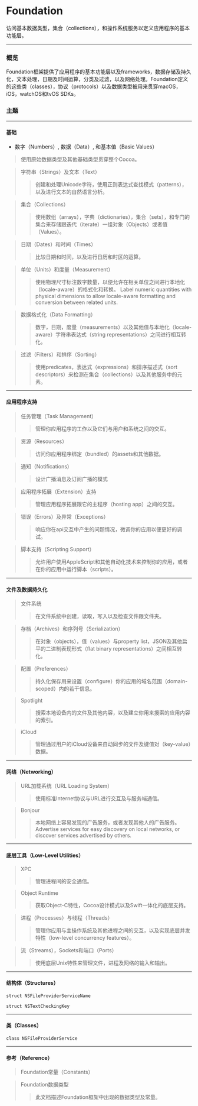 # Foundation
访问基本数据类型，集合（collections），和操作系统服务以定义应用程序的基本功能层。

***

### 概览
Foundation框架提供了应用程序的基本功能层以及frameworks，数据存储及持久化，文本处理，日期及时间运算，分类及过滤，以及网络处理。Foundation定义的这些类（classes），协议（protocols）以及数据类型被用来贯穿macOS，iOS，watchOS和tvOS SDKs。

### 主题

***

#### 基础

- 数字（Numbers）, 数据（Data）, 和基本值（Basic Values）
> 使用原始数据类型及其他基础类型贯穿整个Cocoa。

> 字符串（Strings）及文本（Text）
>> 创建和处理Unicode字符，使用正则表达式查找模式（patterns），以及进行文本的自然语言分析。

> 集合（Collections）
>> 使用数组（arrays），字典（dictionaries），集合（sets），和专门的集合来存储跟迭代（iterate）一组对象（Objects）或者值（Values）。

> 日期（Dates）和时间（Times）
>> 比较日期和时间，以及进行日历和时区的运算。

> 单位（Units）和度量（Measurement）
>> 使用物理尺寸标注数字数量，以便允许在相关单位之间进行本地化（locale-aware）的格式化和转换。
>> Label numeric quantities with physical dimensions to allow locale-aware formatting and conversion between related units.

> 数据格式化（Data Formatting）
>> 数字，日期，度量（measurements）以及其他值与本地化（locale-aware）字符串表达式（string representations）之间进行相互转化。

> 过滤（Filters）和排序（Sorting）
>> 使用predicates，表达式（expressions）和排序描述式（sort descriptors）来检测在集合（collections）以及其他服务中的元素。

***

#### 应用程序支持

> 任务管理（Task Management）
>> 管理你应用程序的工作以及它们与用户和系统之间的交互。

> 资源（Resources）
>> 访问你应用程序绑定（bundled）的assets和其他数据。

> 通知（Notifications）
>> 设计广播消息及订阅广播的模式

> 应用程序拓展（Extension）支持
>> 管理应用程序拓展跟它的主程序（hosting app）之间的交互。

> 错误（Errors）及异常（Exceptions）
>> 响应你在api交互中产生的问题情况，微调你的应用以便更好的调试。

> 脚本支持（Scripting Support）
>> 允许用户使用AppleScript和其他自动化技术来控制你的应用，或者在你的应用中运行脚本（scripts）。

***

#### 文件及数据持久化

> 文件系统
>> 在文件系统中创建，读取，写入以及检查文件跟文件夹。

> 存档（Archives）和序列号（Serialization）
>> 在对象（objects），值（values）与property list，JSON及其他扁平的二进制表现形式（flat binary representations）之间相互转化。

> 配置（Preferences）
>> 持久化保存用来设置（configure）你的应用的域名范围（domain-scoped）内的若干信息。

> Spotlight
>> 搜索本地设备内的文件及其他内容，以及建立你用来搜索的应用内容的索引。

> iCloud
>> 管理通过用户的iCloud设备来自动同步的文件及键值对（key-value）数据。

***

#### 网络（Networking）

> URL加载系统（URL Loading System）
>> 使用标准Internet协议与URL进行交互及与服务端通信。

> Bonjour
>> 本地网络上容易发现的广告服务，或者发现其他人的广告服务。
>> Advertise services for easy discovery on local networks, or discover services advertised by others.

***

#### 底层工具（Low-Level Utilities）

> XPC
>> 管理进程间的安全通信。

> Object Runtime
>> 获取Object-C特性，Cocoa设计模式以及Swift一体化的底层支持。

> 进程（Processes）与线程（Threads）
>> 管理你应用与主操作系统及其他进程之间的交互，以及实现底层并发特性（low-level concurrency features）。

> 流（Streams），Sockets和端口（Ports）
>> 使用底层Unix特性来管理文件，进程及网络的输入和输出。
***

#### 结构体（Structures）

```
struct NSFileProviderServiceName
```

```
struct NSTextCheckingKey
```

***

#### 类（Classes）

```
class NSFileProviderService
```

***

#### 参考（Reference）

> Foundation常量（Constants）

> Foundation数据类型
>> 此文档描述Foundation框架中出现的数据类型及常量。
